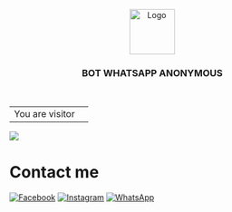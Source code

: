 <p align="center">
  <img src="https://telegra.ph/file/56700626b7525ce8bda27.png" alt="Logo" width="80" height="80">

  <h3 align="center">BOT WHATSAPP ANONYMOUS</h3>

<br>
<div align="center">
<table>
  <tr>
    <td>You are visitor</td>
    <td><img src="https://profile-counter.glitch.me/greyfs/count.svg" alt="" /></td>
  </tr>
</table>
 </div>

![](https://komarev.com/ghpvc/?username=greyfs)

# Contact me
[![Facebook](https://img.shields.io/badge/Facebook-%234267B2.svg?&style=for-the-badge&logo=facebook&logoColor=white)](https://www.facebook.com/nopan.blcat?mibextid=ZbWKwL)
[![Instagram](https://img.shields.io/badge/Instagram-E4405F?style=for-the-badge&logo=instagram&logoColor=white)](https://www.instagram.com/norriii_7)
[![WhatsApp](https://img.shields.io/badge/WhatsApp-25D366?style=for-the-badge&logo=whatsapp&logoColor=white)](https://wa.me/6288296785106)
